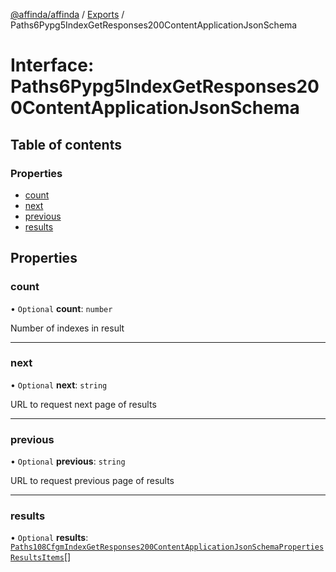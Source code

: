 [@affinda/affinda](../README.md) / [Exports](../modules.md) / Paths6Pypg5IndexGetResponses200ContentApplicationJsonSchema

# Interface: Paths6Pypg5IndexGetResponses200ContentApplicationJsonSchema

## Table of contents

### Properties

- [count](Paths6Pypg5IndexGetResponses200ContentApplicationJsonSchema.md#count)
- [next](Paths6Pypg5IndexGetResponses200ContentApplicationJsonSchema.md#next)
- [previous](Paths6Pypg5IndexGetResponses200ContentApplicationJsonSchema.md#previous)
- [results](Paths6Pypg5IndexGetResponses200ContentApplicationJsonSchema.md#results)

## Properties

### count

• `Optional` **count**: `number`

Number of indexes in result

___

### next

• `Optional` **next**: `string`

URL to request next page of results

___

### previous

• `Optional` **previous**: `string`

URL to request previous page of results

___

### results

• `Optional` **results**: [`Paths108CfgmIndexGetResponses200ContentApplicationJsonSchemaPropertiesResultsItems`](Paths108CfgmIndexGetResponses200ContentApplicationJsonSchemaPropertiesResultsItems.md)[]
